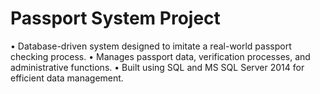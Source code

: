 # Passport System Project


•	Database-driven system designed to imitate a real-world passport checking process.
•	Manages passport data, verification processes, and administrative functions.
•	Built using SQL and MS SQL Server 2014 for efficient data management.
